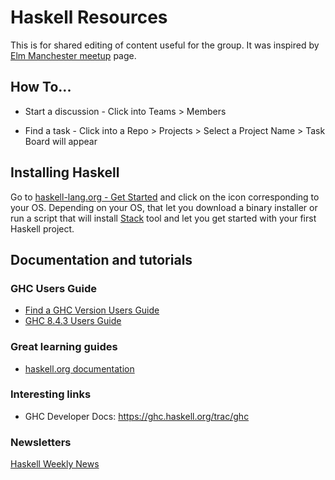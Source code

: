 # Haskell Resources

This is for shared editing of content useful for the group.
It was inspired by [Elm Manchester meetup](https://github.com/michaeljones/elm-manchester-resources) page.

## How To...
* Start a discussion - Click into Teams > Members

* Find a task - Click into a Repo > Projects > Select a Project Name > Task Board will appear

## Installing Haskell
Go to [haskell-lang.org - Get Started](https://haskell-lang.org/get-started)
and click on the icon corresponding to your OS.
Depending on your OS, that let you download a binary installer or run a script
that will install [Stack](https://docs.haskellstack.org/en/stable/README/)
tool and let you get started with your first Haskell project.

## Documentation and tutorials

### GHC Users Guide
* [Find a GHC Version Users Guide](https://downloads.haskell.org/~ghc)
* [GHC 8.4.3 Users Guide](https://downloads.haskell.org/~ghc/8.4.3/docs/html/users_guide/index.html)

### Great learning guides
* [haskell.org documentation](https://www.haskell.org/documentation)

### Interesting links
* GHC Developer Docs: https://ghc.haskell.org/trac/ghc 

### Newsletters
[Haskell Weekly News](https://haskellweekly.news/)
